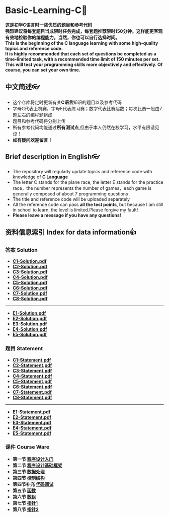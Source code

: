 # Basic-Learning-C🧾
**这是初学C语言时一些优质的题目和参考代码**  
**强烈建议将每套题目当成限时任务完成，每套题推荐限时150分钟。这样能更客观有效地检验你的编程能力。当然，你也可以自行选择时间。**  
**This is the beginning of the C language learning with some high-quality topics and reference code.**  
**It is highly recommended that each set of questions be completed as a time-limited task, with a recommended time limit of 150 minutes per set. This will test your programming skills more objectively and effectively. Of course, you can set your own time.**  
## 中文简述👓
* 这个仓库将定时更新有关**C语言**知识的题目以及参考代码  
* 字母C代表上机赛，字母E代表练习赛；数字代表比赛届数；每次比赛一般由7题左右的编程题组成  
* 题目和参考代码将分别上传  
* 所有参考代码均能通过**所有测试点**,但由于本人仍然在校学习，水平有限请见谅！  
* **如有疑问欢迎留言！**  

## Brief description in English👓
* The repository will regularly update topics and reference code with knowledge of **C Language** 
* The letter C stands for the plane race, the letter E stands for the practice race，the number represents the number of games，each game is generally composed of about 7 programming questions
* The title and reference code will be uploaded separately  
* All the reference code can pass **all the test points**, but because I am still in school to learn, the level is limited.Please forgive my fault! 
* **Please leave a message if you have any questions!**  

## 资料信息索引 Index for data information👍
### 答案 Solution
* **[C1-Solution.pdf](https://github.com/MossDream/Basic-Learning-C/blob/main/C1-Solution.pdf)** 
* **[C2-Solution.pdf](https://github.com/MossDream/Basic-Learning-C/blob/main/C2-Solution.pdf)**
* **[C3-Solution.pdf](https://github.com/MossDream/Basic-Learning-C/blob/main/C3-Solution.pdf)** 
* **[C4-Solution.pdf](https://github.com/MossDream/Basic-Learning-C/blob/main/C4-Solution.pdf)** 
* **[C5-Solution.pdf](https://github.com/MossDream/Basic-Learning-C/blob/main/C5-Solution.pdf)**
* **[C6-Solution.pdf](https://github.com/MossDream/Basic-Learning-C/blob/main/C6-Solution.pdf)**
* **[C7-Solution.pdf](https://github.com/MossDream/Basic-Learning-C/blob/main/C7-Solution.pdf)**
* **[C8-Solution.pdf](https://github.com/MossDream/Basic-Learning-C/blob/main/C8-Solution.pdf)**
---
* **[E1-Solution.pdf](https://github.com/MossDream/Basic-Learning-C/blob/main/E1-Solution-v5.pdf)**
* **[E2-Solution.pdf](https://github.com/MossDream/Basic-Learning-C/blob/main/E2-Solution.pdf)**
* **[E3-Solution.pdf](https://github.com/MossDream/Basic-Learning-C/blob/main/E3-Solution.pdf)**
* **[E4-Solution.pdf](https://github.com/MossDream/Basic-Learning-C/blob/main/E4-Solution.pdf)**
* **[E5-Solution.pdf](https://github.com/MossDream/Basic-Learning-C/blob/main/E5-Solution.pdf)**
### 题目 Statement
* **[C1-Statement.pdf](https://github.com/MossDream/Basic-Learning-C/blob/main/C1-Statement.pdf)** 
* **[C2-Statement.pdf](https://github.com/MossDream/Basic-Learning-C/blob/main/C2-Statement.pdf)**
* **[C3-Statement.pdf](https://github.com/MossDream/Basic-Learning-C/blob/main/C3-Statement.pdf)** 
* **[C4-Statement.pdf](https://github.com/MossDream/Basic-Learning-C/blob/main/C4-Statement.pdf)**
* **[C5-Statement.pdf](https://github.com/MossDream/Basic-Learning-C/blob/main/C5-Statement.pdf)**
* **[C6-Statement.pdf](https://github.com/MossDream/Basic-Learning-C/blob/main/C6-Statement.pdf)**
* **[C7-Statement.pdf](https://github.com/MossDream/Basic-Learning-C/blob/main/C7-Statement.pdf)**
* **[C8-Statement.pdf](https://github.com/MossDream/Basic-Learning-C/blob/main/C8-Statement.pdf)**
---
* **[E1-Statement.pdf](https://github.com/MossDream/Basic-Learning-C/blob/main/E1-Statement-v2.pdf)**
* **[E2-Statement.pdf](https://github.com/MossDream/Basic-Learning-C/blob/main/E2-Statement.pdf)**
* **[E3-Statement.pdf](https://github.com/MossDream/Basic-Learning-C/blob/main/E3-Statement.pdf)**
* **[E4-Statement.pdf](https://github.com/MossDream/Basic-Learning-C/blob/main/E4-Statement.pdf)**
* **[E5-Statement.pdf](https://github.com/MossDream/Basic-Learning-C/blob/main/E5-Statement.pdf)**
### 课件 Course Ware
* **第一节 [程序设计入门](https://github.com/MossDream/Basic-Learning-C/blob/main/Course%20Ware/C01-%E7%A8%8B%E5%BA%8F%E8%AE%BE%E8%AE%A1%E5%BC%95%E8%A8%80.pdf)**
* **第二节 [程序设计基础框架](https://github.com/MossDream/Basic-Learning-C/blob/main/Course%20Ware/C02-%E5%9F%BA%E7%A1%80%E6%A1%86%E6%9E%B6.pdf)**
* **第三节 [数据处理](https://github.com/MossDream/Basic-Learning-C/blob/main/Course%20Ware/C03-%E6%95%B0%E6%8D%AE%E5%A4%84%E7%90%86.pdf)**
* **第四节 [控制结构](https://github.com/MossDream/Basic-Learning-C/blob/main/Course%20Ware/C04-%E6%8E%A7%E5%88%B6%E7%BB%93%E6%9E%84-thbin.pdf)**
* **第四节补充 [代码调试](https://github.com/MossDream/Basic-Learning-C/blob/main/Course%20Ware/C04-%E8%A1%A5%E5%85%85-%E4%BB%A3%E7%A0%81%E8%B0%83%E8%AF%95%E5%88%9D%E6%AD%A5-thbin.pdf)**
* **第五节 [函数](https://github.com/MossDream/Basic-Learning-C/blob/main/Course%20Ware/C05-%E5%87%BD%E6%95%B0-thbin.pdf)**
* **第六节 [数组](https://github.com/MossDream/Basic-Learning-C/blob/main/Course%20Ware/C06-%E6%95%B0%E7%BB%84-thbin.pdf)**
* **第七节 [指针1](https://github.com/MossDream/Basic-Learning-C/blob/main/Course%20Ware/C07-%E6%8C%87%E9%92%881-thbin.pdf)**
* **第八节 [指针2](https://github.com/MossDream/Basic-Learning-C/blob/main/Course%20Ware/C08-%E6%8C%87%E9%92%882-thbin.pdf)**

